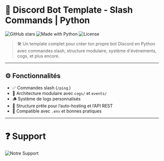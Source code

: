 # 🚀 Discord Bot Template - Slash Commands | Python

![GitHub stars](https://img.shields.io/github/stars/TON-PSEUDO/discord-bot-template-py?style=for-the-badge)
![Made with Python](https://img.shields.io/badge/Made%20with-Python-blue?style=for-the-badge)
![License](https://img.shields.io/github/license/TON-PSEUDO/discord-bot-template-py?style=for-the-badge)

> 🛠️ Un template complet pour créer ton propre bot Discord en Python avec commandes slash, structure modulaire, système d'événements, cogs, et plus encore.

---

## ⚙️ Fonctionnalités

- ✅ Commandes slash (`/ping`.)
- 🧠 Architecture modulaire avec `cogs/` et `events/`
- 🪵 Système de logs personnalisés
- 🧪 Structure prête pour l’auto-hosting et l’API REST
- 🔐 Compatible avec `.env` et bonnes pratiques

---

# ❓ Support
![Notre Support](https://discord.gg/Jt3FV4TgjS)